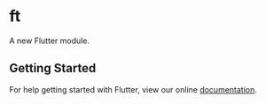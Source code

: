 # ft

A new Flutter module.

## Getting Started

For help getting started with Flutter, view our online
[documentation](https://flutter.dev/).

